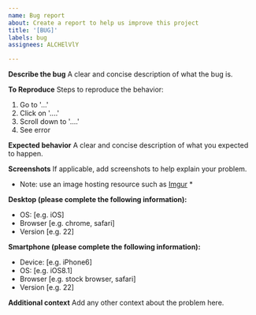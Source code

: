 ```yaml
---
name: Bug report
about: Create a report to help us improve this project
title: '[BUG]'
labels: bug
assignees: ALCHElVlY

---
```


**Describe the bug**
A clear and concise description of what the bug is.



**To Reproduce**
Steps to reproduce the behavior:
1. Go to '...'
2. Click on '....'
3. Scroll down to '....'
4. See error



**Expected behavior**
A clear and concise description of what you expected to happen.



**Screenshots**
If applicable, add screenshots to help explain your problem. <br />
* Note: use an image hosting resource such as [Imgur](https://www.imgur.com) *



**Desktop (please complete the following information):**
 - OS: [e.g. iOS]
 - Browser [e.g. chrome, safari]
 - Version [e.g. 22]



**Smartphone (please complete the following information):**
 - Device: [e.g. iPhone6]
 - OS: [e.g. iOS8.1]
 - Browser [e.g. stock browser, safari]
 - Version [e.g. 22]



**Additional context**
Add any other context about the problem here.

